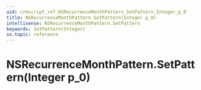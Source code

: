 ```yaml
---
uid: crmscript_ref_NSRecurrenceMonthPattern_SetPattern_Integer_p_0
title: NSRecurrenceMonthPattern.SetPattern(Integer p_0)
intellisense: NSRecurrenceMonthPattern.SetPattern
keywords: SetPattern(Integer)
so.topic: reference
---
```


# NSRecurrenceMonthPattern.SetPattern(Integer p_0)

